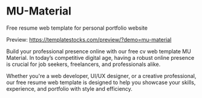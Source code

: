 # MU-Material
Free resume web template for personal portfolio website

Preview: https://templatestocks.com/preview/?demo=mu-material

Build your professional presence online with our free cv web template MU Material. In today’s competitive digital age, having a robust online presence is crucial for job seekers, freelancers, and professionals alike. 

Whether you're a web developer, UI/UX designer, or a creative professional, our free resume web template is designed to help you showcase your skills, experience, and portfolio with style and efficiency.
